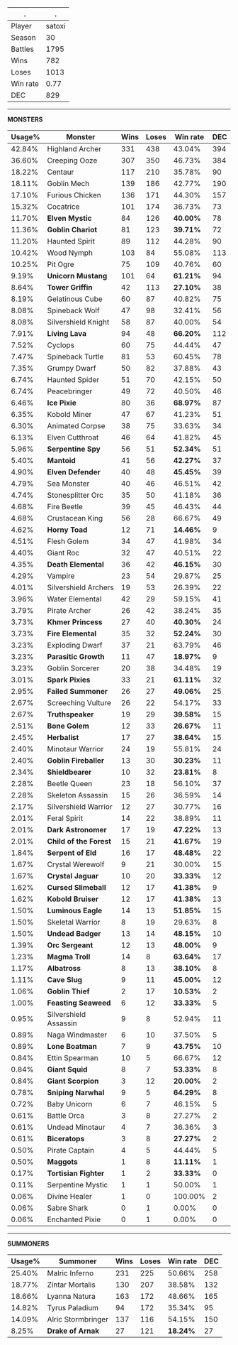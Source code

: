 .|.
|-|-
Player|satoxi
Season|30
Battles|1795
Wins|782
Loses|1013
Win rate|0.77
DEC|829

---
**MONSTERS**

Usage%|Monster|Wins|Loses|Win rate|DEC|
-|-|-|-|-|-|
42.84%|Highland Archer|331|438|43.04%|394|
36.60%|Creeping Ooze|307|350|46.73%|384|
18.22%|Centaur|117|210|35.78%|90|
18.11%|Goblin Mech|139|186|42.77%|190|
17.10%|Furious Chicken|136|171|44.30%|157|
15.32%|Cocatrice|101|174|36.73%|73|
11.70%|**Elven Mystic**|84|126|**40.00%**|78|
11.36%|**Goblin Chariot**|81|123|**39.71%**|72|
11.20%|Haunted Spirit|89|112|44.28%|90|
10.42%|Wood Nymph|103|84|55.08%|113|
10.25%|Pit Ogre|75|109|40.76%|60|
9.19%|**Unicorn Mustang**|101|64|**61.21%**|94|
8.64%|**Tower Griffin**|42|113|**27.10%**|38|
8.19%|Gelatinous Cube|60|87|40.82%|75|
8.08%|Spineback Wolf|47|98|32.41%|56|
8.08%|Silvershield Knight|58|87|40.00%|54|
7.91%|**Living Lava**|94|48|**66.20%**|112|
7.52%|Cyclops|60|75|44.44%|47|
7.47%|Spineback Turtle|81|53|60.45%|78|
7.35%|Grumpy Dwarf|50|82|37.88%|43|
6.74%|Haunted Spider|51|70|42.15%|50|
6.74%|Peacebringer|49|72|40.50%|46|
6.46%|**Ice Pixie**|80|36|**68.97%**|87|
6.35%|Kobold Miner|47|67|41.23%|51|
6.30%|Animated Corpse|38|75|33.63%|34|
6.13%|Elven Cutthroat|46|64|41.82%|45|
5.96%|**Serpentine Spy**|56|51|**52.34%**|51|
5.40%|**Mantoid**|41|56|**42.27%**|37|
4.90%|**Elven Defender**|40|48|**45.45%**|39|
4.79%|Sea Monster|40|46|46.51%|42|
4.74%|Stonesplitter Orc|35|50|41.18%|36|
4.68%|Fire Beetle|39|45|46.43%|44|
4.68%|Crustacean King|56|28|66.67%|49|
4.62%|**Horny Toad**|12|71|**14.46%**|9|
4.51%|Flesh Golem|34|47|41.98%|34|
4.40%|Giant Roc|32|47|40.51%|22|
4.35%|**Death Elemental**|36|42|**46.15%**|30|
4.29%|Vampire|23|54|29.87%|25|
4.01%|Silvershield Archers|19|53|26.39%|22|
3.96%|Water Elemental|42|29|59.15%|41|
3.79%|Pirate Archer|26|42|38.24%|35|
3.73%|**Khmer Princess**|27|40|**40.30%**|24|
3.73%|**Fire Elemental**|35|32|**52.24%**|30|
3.23%|Exploding Dwarf|37|21|63.79%|46|
3.23%|**Parasitic Growth**|11|47|**18.97%**|9|
3.23%|Goblin Sorcerer|20|38|34.48%|19|
3.01%|**Spark Pixies**|33|21|**61.11%**|32|
2.95%|**Failed Summoner**|26|27|**49.06%**|25|
2.67%|Screeching Vulture|26|22|54.17%|33|
2.67%|**Truthspeaker**|19|29|**39.58%**|15|
2.51%|**Bone Golem**|12|33|**26.67%**|11|
2.45%|**Herbalist**|17|27|**38.64%**|15|
2.40%|Minotaur Warrior|24|19|55.81%|24|
2.40%|**Goblin Fireballer**|13|30|**30.23%**|11|
2.34%|**Shieldbearer**|10|32|**23.81%**|8|
2.28%|Beetle Queen|23|18|56.10%|37|
2.28%|Skeleton Assassin|15|26|36.59%|14|
2.17%|Silvershield Warrior|12|27|30.77%|16|
2.01%|Feral Spirit|14|22|38.89%|11|
2.01%|**Dark Astronomer**|17|19|**47.22%**|13|
2.01%|**Child of the Forest**|15|21|**41.67%**|19|
1.84%|**Serpent of Eld**|16|17|**48.48%**|22|
1.67%|Crystal Werewolf|9|21|30.00%|15|
1.67%|**Crystal Jaguar**|10|20|**33.33%**|12|
1.62%|**Cursed Slimeball**|12|17|**41.38%**|9|
1.62%|**Kobold Bruiser**|12|17|**41.38%**|13|
1.50%|**Luminous Eagle**|14|13|**51.85%**|15|
1.50%|Skeletal Warrior|8|19|29.63%|8|
1.50%|**Undead Badger**|13|14|**48.15%**|10|
1.39%|**Orc Sergeant**|12|13|**48.00%**|9|
1.23%|**Magma Troll**|14|8|**63.64%**|17|
1.17%|**Albatross**|8|13|**38.10%**|8|
1.11%|**Cave Slug**|9|11|**45.00%**|12|
1.06%|**Goblin Thief**|2|17|**10.53%**|2|
1.00%|**Feasting Seaweed**|6|12|**33.33%**|5|
0.95%|Silvershield Assassin|9|8|52.94%|11|
0.89%|Naga Windmaster|6|10|37.50%|5|
0.89%|**Lone Boatman**|7|9|**43.75%**|10|
0.84%|Ettin Spearman|10|5|66.67%|12|
0.84%|**Giant Squid**|8|7|**53.33%**|8|
0.84%|**Giant Scorpion**|3|12|**20.00%**|2|
0.78%|**Sniping Narwhal**|9|5|**64.29%**|8|
0.72%|Baby Unicorn|6|7|46.15%|5|
0.61%|Battle Orca|3|8|27.27%|2|
0.61%|Undead Minotaur|4|7|36.36%|3|
0.61%|**Biceratops**|3|8|**27.27%**|2|
0.50%|Pirate Captain|4|5|44.44%|5|
0.50%|**Maggots**|1|8|**11.11%**|1|
0.17%|**Tortisian Fighter**|1|2|**33.33%**|0|
0.11%|Serpentine Mystic|1|1|50.00%|1|
0.06%|Divine Healer|1|0|100.00%|2|
0.06%|Sabre Shark|0|1|0.00%|0|
0.06%|Enchanted Pixie|0|1|0.00%|0|

---
**SUMMONERS**

Usage%|Summoner|Wins|Loses|Win rate|DEC|
-|-|-|-|-|-|
25.40%|Malric Inferno|231|225|50.66%|258|
18.77%|Zintar Mortalis|130|207|38.58%|132|
18.66%|Lyanna Natura|163|172|48.66%|165|
14.82%|Tyrus Paladium|94|172|35.34%|95|
14.09%|Alric Stormbringer|137|116|54.15%|150|
8.25%|**Drake of Arnak**|27|121|**18.24%**|27|
